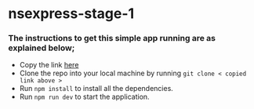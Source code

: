 # nsexpress-stage-1

### The instructions to get this simple app running are as explained below;

- Copy the link [here](https://github.com/devLateef/nsexpress-stage-1.git)
- Clone the repo into your local machine by running `git clone < copied link above >`
- Run `npm install` to install all the dependencies.
- Run `npm run dev` to start the application.
